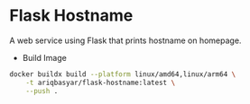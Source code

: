 # Flask Hostname
A web service using Flask that prints hostname on homepage.

* Build Image
```bash
docker buildx build --platform linux/amd64,linux/arm64 \
    -t ariqbasyar/flask-hostname:latest \
    --push .
```

